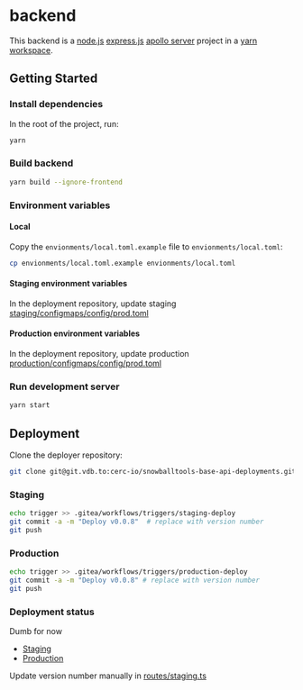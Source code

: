 # backend

This backend is a [node.js](https://nodejs.org/) [express.js](https://expressjs.com/) [apollo server](https://www.apollographql.com/docs/apollo-server/) project in a [yarn workspace](https://yarnpkg.com/features/workspaces).

## Getting Started

### Install dependencies

In the root of the project, run:

```zsh
yarn
```

### Build backend

```zsh
yarn build --ignore-frontend
```

### Environment variables

#### Local

Copy the `envionments/local.toml.example` file to `envionments/local.toml`:

```zsh
cp envionments/local.toml.example envionments/local.toml
```

#### Staging environment variables

In the deployment repository, update staging [staging/configmaps/config/prod.toml](https://git.vdb.to/cerc-io/snowballtools-base-api-deployments/src/commit/318c2bc09f334dca79c3501838512749f9431bf1/deployments/staging/configmaps/config/prod.toml)

#### Production environment variables

In the deployment repository, update production [production/configmaps/config/prod.toml](https://git.vdb.to/cerc-io/snowballtools-base-api-deployments/src/commit/318c2bc09f334dca79c3501838512749f9431bf1/deployments/production/configmaps/config/prod.toml)

### Run development server

```zsh
yarn start
```

## Deployment

Clone the deployer repository:

```zsh
git clone git@git.vdb.to:cerc-io/snowballtools-base-api-deployments.git
```

### Staging

```zsh
echo trigger >> .gitea/workflows/triggers/staging-deploy
git commit -a -m "Deploy v0.0.8"  # replace with version number
git push
```

### Production

```zsh
echo trigger >> .gitea/workflows/triggers/production-deploy
git commit -a -m "Deploy v0.0.8" # replace with version number
git push
```

### Deployment status

Dumb for now

- [Staging](https://snowballtools-base-api.staging.apps.snowballtools.com/staging/version)
- [Production](https://snowballtools-base-api.apps.snowballtools.com/staging/version)

Update version number manually in [routes/staging.ts](/packages/backend/src/routes/staging.ts)
